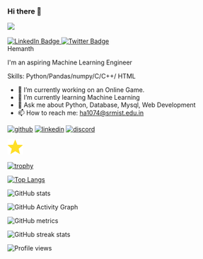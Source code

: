 ### Hi there 👋
![](https://ltecnologia.com.br/blog/wp-content/uploads/2015/02/helloworld.png)
<div id="badges">
  <a href="your-linkedin-URL">
    <img src="https://img.shields.io/badge/LinkedIn-blue?style=for-the-badge&logo=linkedin&logoColor=white" alt="LinkedIn Badge"/>
  </a>
  <a href="your-twitter-URL">
    <img src="https://img.shields.io/badge/Twitter-blue?style=for-the-badge&logo=twitter&logoColor=white" alt="Twitter Badge"/>
  </a>
</div>
Hemanth

I'm an aspiring Machine Learning Engineer

Skills: Python/Pandas/numpy/C/C++/ HTML 

- 🔭 I’m currently working on an  Online Game. 
- 🌱 I’m currently learning Machine Learning 
- 💬 Ask me about Python, Database, Mysql, Web Development 
- 📫 How to reach me: ha1074@srmist.edu.in 


[<img src='https://cdn.jsdelivr.net/npm/simple-icons@3.0.1/icons/github.svg' alt='github' height='40'>](https://github.com/hemanthallugunti)  [<img src='https://cdn.jsdelivr.net/npm/simple-icons@3.0.1/icons/linkedin.svg' alt='linkedin' height='40'>](https://www.linkedin.com/in/https://www.linkedin.com/in/hemanth-allugunti-883b36216//)  [<img src='https://cdn.jsdelivr.net/npm/simple-icons@3.0.1/icons/discord.svg' alt='discord' height='40'>](discordapp.com/users/959046944129425428)  

<a href='https://stars.github.com/'><img src='https://raw.githubusercontent.com/acervenky/animated-github-badges/master/assets/starbadge.gif' width='35' height='35'></a> 

[![trophy](https://github-profile-trophy.vercel.app/?username=hemanthallugunti)](https://github.com/ryo-ma/github-profile-trophy)

[![Top Langs](https://github-readme-stats.vercel.app/api/top-langs/?username=hemanthallugunti)](https://github.com/anuraghazra/github-readme-stats)

![GitHub stats](https://github-readme-stats.vercel.app/api?username=hemanthallugunti&show_icons=true)  

![GitHub Activity Graph](https://activity-graph.herokuapp.com/graph?username=hemanthallugunti)  

![GitHub metrics](https://metrics.lecoq.io/hemanthallugunti)  

![GitHub streak stats](https://streak-stats.demolab.com/?user=hemanthallugunti)  

![Profile views](https://gpvc.arturio.dev/hemanthallugunti)  
